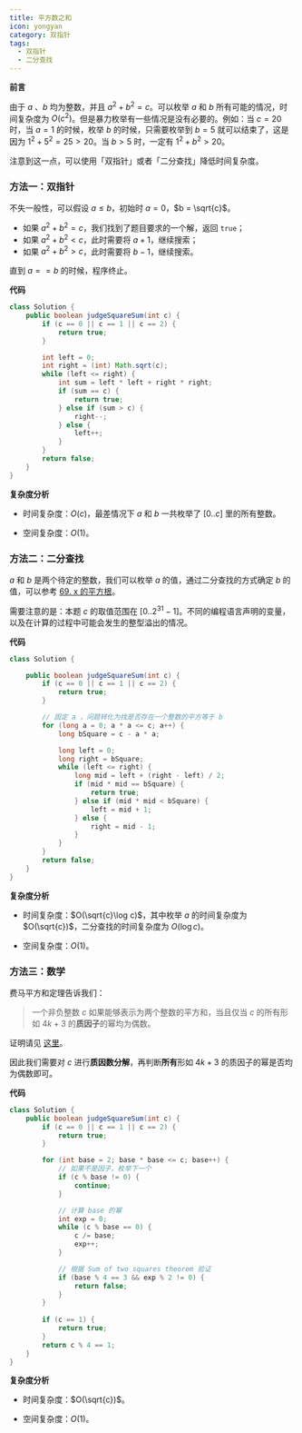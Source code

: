 ```yaml
---
title: 平方数之和
icon: yongyan
category: 双指针
tags:
  - 双指针
  - 二分查找
---
```



**前言**

由于 $a$ 、$b$ 均为整数，并且 $a^2 + b^2 = c$。可以枚举 $a$ 和 $b$ 所有可能的情况，时间复杂度为 $O(c^2)$。但是暴力枚举有一些情况是没有必要的。例如：当 $c = 20$ 时，当 $a = 1$ 的时候，枚举 $b$ 的时候，只需要枚举到 $b = 5$ 就可以结束了，这是因为 $1^2 + 5^2 = 25 > 20$。当 $b > 5$ 时，一定有 $1^2 + b^2 > 20$。

注意到这一点，可以使用「双指针」或者「二分查找」降低时间复杂度。

### 方法一：双指针

不失一般性，可以假设 $a \le b$，初始时 $a = 0$，$b = \sqrt{c}$。

+ 如果 $a^2 + b^2 = c$，我们找到了题目要求的一个解，返回 `true`；
+ 如果 $a^2 + b^2 < c$，此时需要将 $a + 1$，继续搜索；
+ 如果 $a^2 + b^2 > c$，此时需要将 $b - 1$，继续搜索。

直到 $a == b$ 的时候，程序终止。

**代码**

```Java [sol1-Java]
class Solution {
    public boolean judgeSquareSum(int c) {
        if (c == 0 || c == 1 || c == 2) {
            return true;
        }

        int left = 0;
        int right = (int) Math.sqrt(c);
        while (left <= right) {
            int sum = left * left + right * right;
            if (sum == c) {
                return true;
            } else if (sum > c) {
                right--;
            } else {
                left++;
            }
        }
        return false;
    }
}
```

**复杂度分析**

- 时间复杂度：$O(c)$，最差情况下 $a$ 和 $b$ 一共枚举了 $[0..c]$ 里的所有整数。

- 空间复杂度：$O(1)$。

### 方法二：二分查找

$a$ 和 $b$ 是两个待定的整数，我们可以枚举 $a$ 的值，通过二分查找的方式确定 $b$ 的值，可以参考 [69. x 的平方根](/problems/sqrtx/)。

需要注意的是：本题 $c$ 的取值范围在 $[0..2^{31} - 1]$。不同的编程语言声明的变量，以及在计算的过程中可能会发生的整型溢出的情况。

**代码**

```Java [sol1-Java]
class Solution {

    public boolean judgeSquareSum(int c) {
        if (c == 0 || c == 1 || c == 2) {
            return true;
        }

        // 固定 a ，问题转化为找是否存在一个整数的平方等于 b
        for (long a = 0; a * a <= c; a++) {
            long bSquare = c - a * a;

            long left = 0;
            long right = bSquare;
            while (left <= right) {
                long mid = left + (right - left) / 2;
                if (mid * mid == bSquare) {
                    return true;
                } else if (mid * mid < bSquare) {
                    left = mid + 1;
                } else {
                    right = mid - 1;
                }
            }
        }
        return false;
    }
}
```

**复杂度分析**

- 时间复杂度：$O(\sqrt{c}\log c)$，其中枚举 $a$ 的时间复杂度为 $O(\sqrt{c})$，二分查找的时间复杂度为 $O(\log c)$。

- 空间复杂度：$O(1)$。

### 方法三：数学


费马平方和定理告诉我们：

> 一个非负整数 $c$ 如果能够表示为两个整数的平方和，当且仅当 $c$ 的所有形如 $4k + 3$ 的**质因子**的幂均为偶数。

证明请见 [这里](http://wstein.org/edu/124/lectures/lecture21/lecture21/node2.html)。

因此我们需要对 $c$ 进行**质因数分解**，再判断**所有**形如 $4k + 3$ 的质因子的幂是否均为偶数即可。

**代码**

```Java [sol1-Java]
class Solution {
    public boolean judgeSquareSum(int c) {
        if (c == 0 || c == 1 || c == 2) {
            return true;
        }

        for (int base = 2; base * base <= c; base++) {
            // 如果不是因子，枚举下一个
            if (c % base != 0) {
                continue;
            }

            // 计算 base 的幂
            int exp = 0;
            while (c % base == 0) {
                c /= base;
                exp++;
            }

            // 根据 Sum of two squares theorem 验证
            if (base % 4 == 3 && exp % 2 != 0) {
                return false;
            }
        }
        
        if (c == 1) {
            return true;
        }
        return c % 4 == 1;
    }
}
```


**复杂度分析**

* 时间复杂度：$O(\sqrt{c})$。

* 空间复杂度：$O(1)$。
